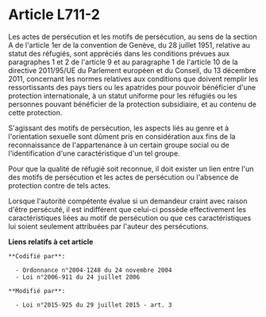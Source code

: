 # Article L711-2

Les actes de persécution et les motifs de persécution, au sens de la section A de l'article 1er de la convention de Genève,
du 28 juillet 1951, relative au statut des réfugiés, sont appréciés dans les conditions prévues aux paragraphes 1 et 2 de
l'article 9 et au paragraphe 1 de l'article 10 de la directive 2011/95/UE du Parlement européen et du Conseil, du 13 décembre
2011, concernant les normes relatives aux conditions que doivent remplir les ressortissants des pays tiers ou les apatrides
pour pouvoir bénéficier d'une protection internationale, à un statut uniforme pour les réfugiés ou les personnes pouvant
bénéficier de la protection subsidiaire, et au contenu de cette protection. 

S'agissant des motifs de persécution, les aspects liés au genre et à l'orientation sexuelle sont dûment pris en considération
aux fins de la reconnaissance de l'appartenance à un certain groupe social ou de l'identification d'une caractéristique d'un
tel groupe. 

Pour que la qualité de réfugié soit reconnue, il doit exister un lien entre l'un des motifs de persécution et les actes de
persécution ou l'absence de protection contre de tels actes. 

Lorsque l'autorité compétente évalue si un demandeur craint avec raison d'être persécuté, il est indifférent que celui-ci
possède effectivement les caractéristiques liées au motif de persécution ou que ces caractéristiques lui soient seulement
attribuées par l'auteur des persécutions.

**Liens relatifs à cet article**

	**Codifié par**:

	  - Ordonnance n°2004-1248 du 24 novembre 2004
	  - Loi n°2006-911 du 24 juillet 2006

	**Modifié par**:

	  - Loi n°2015-925 du 29 juillet 2015 - art. 3
